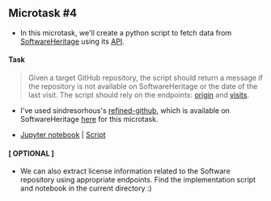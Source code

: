 ## Microtask #4


- In this microtask, we'll create a python script to fetch data from [SoftwareHeritage](https://archive.softwareheritage.org/) using its [API](https://archive.softwareheritage.org/api/).


#### Task

> Given a target GitHub repository, the script should return a message if the repository is not available on SoftwareHeritage or the date of the last visit. The script should rely on the endpoints: [origin](https://archive.softwareheritage.org/api/1/origin/) and [visits](https://archive.softwareheritage.org/api/1/origin/visits/).

- I've used sindresorhous's [refined-github](https://github.com/sindresorhus/refined-github), which is available on SoftwareHeritage [here](https://archive.softwareheritage.org/browse/origin/https://github.com/sindresorhus/refined-github/directory/) for this microtask.

- [Jupyter notebook](./microtask_4.ipynb) | [Script](./microtask_4.py)

#### [ OPTIONAL ]

- We can also extract license information related to the Software repository using appropriate endpoints. Find the implementation script and notebook in the current directory :)
